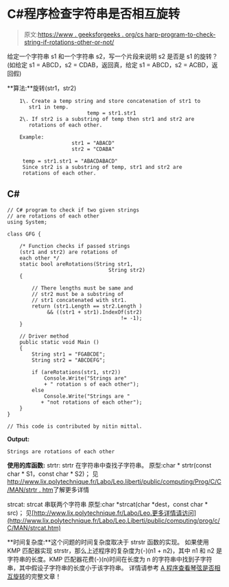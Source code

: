 # C#程序检查字符串是否相互旋转

> 原文:[https://www . geeksforgeeks . org/cs harp-program-to-check-string-if-rotations-other-or-not/](https://www.geeksforgeeks.org/csharp-program-to-check-if-strings-are-rotations-of-each-other-or-not/)

给定一个字符串 s1 和一个字符串 s2，写一个片段来说明 s2 是否是 s1 的旋转？
(如给定 s1 = ABCD，s2 = CDAB，返回真，给定 s1 = ABCD，s2 = ACBD，返回假)

 **算法:**旋转(str1，str2)

```
    1\. Create a temp string and store concatenation of str1 to
       str1 in temp.
                          temp = str1.str1
    2\. If str2 is a substring of temp then str1 and str2 are 
       rotations of each other.

    Example:                 
                     str1 = "ABACD"
                     str2 = "CDABA"

     temp = str1.str1 = "ABACDABACD"
     Since str2 is a substring of temp, str1 and str2 are 
     rotations of each other.

```

## C#

```
// C# program to check if two given strings
// are rotations of each other
using System;

class GFG {

    /* Function checks if passed strings
    (str1 and str2) are rotations of
    each other */
    static bool areRotations(String str1,
                                 String str2)
    {

        // There lengths must be same and
        // str2 must be a substring of
        // str1 concatenated with str1. 
        return (str1.Length == str2.Length )
             && ((str1 + str1).IndexOf(str2)
                                     != -1);
    }

    // Driver method
    public static void Main ()
    {
        String str1 = "FGABCDE";
        String str2 = "ABCDEFG";

        if (areRotations(str1, str2))
            Console.Write("Strings are"
            + " rotation s of each other");
        else
            Console.Write("Strings are "
           + "not rotations of each other");
    }
}

// This code is contributed by nitin mittal.
```

**Output:**

```
Strings are rotations of each other
```

**使用的库函数:**
strtr:
strtr 在字符串中查找子字符串。
原型:char * strtr(const char * S1，const char * S2)；
见[http://www.lix.polytechnique.fr/Labo/Leo.liberti/public/computing/Prog/C/C/MAN/strtr . htm](http://www.lix.polytechnique.fr/Labo/Leo.Liberti/public/computing/prog/c/C/MAN/strstr.htm)了解更多详情

strcat:
strcat 串联两个字符串
原型:char *strcat(char *dest，const char * src)；
见[http://www.lix.polytechnique.fr/Labo/Leo.更多详情请访问](http://www.lix.polytechnique.fr/Labo/Leo.Liberti/public/computing/prog/c/C/MAN/strcat.htm)

**时间复杂度:**这个问题的时间复杂度取决于 strstr 函数的实现。
如果使用 KMP 匹配器实现 strstr，那么上述程序的复杂度为(-)(n1 + n2)，其中 n1 和 n2 是字符串的长度。KMP 匹配器花费(-)(n)时间在长度为 n 的字符串中找到子字符串，其中假设子字符串的长度小于该字符串。
详情请参考 [A 程序查看琴弦是否相互旋转](https://www.geeksforgeeks.org/a-program-to-check-if-strings-are-rotations-of-each-other/)的完整文章！